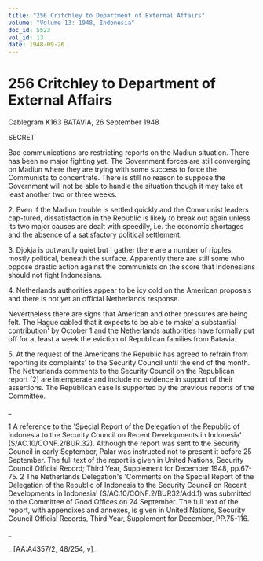 ```yaml
---
title: "256 Critchley to Department of External Affairs"
volume: "Volume 13: 1948, Indonesia"
doc_id: 5523
vol_id: 13
date: 1948-09-26
---
```


# 256 Critchley to Department of External Affairs

Cablegram K163 BATAVIA, 26 September 1948

SECRET

Bad communications are restricting reports on the Madiun situation. There has been no major fighting yet. The Government forces are still converging on Madiun where they are trying with some success to force the Communists to concentrate. There is still no reason to suppose the Government will not be able to handle the situation though it may take at least another two or three weeks.

2\. Even if the Madiun trouble is settled quickly and the Communist leaders cap-tured, dissatisfaction in the Republic is likely to break out again unless its two major causes are dealt with speedily, i.e. the economic shortages and the absence of a satisfactory political settlement.

3\. Djokja is outwardly quiet but I gather there are a number of ripples, mostly political, beneath the surface. Apparently there are still some who oppose drastic action against the communists on the score that Indonesians should not fight Indonesians.

4\. Netherlands authorities appear to be icy cold on the American proposals and there is not yet an official Netherlands response.

Nevertheless there are signs that American and other pressures are being felt. The Hague cabled that it expects to be able to make' a substantial contribution' by October 1 and the Netherlands authorities have formally put off for at least a week the eviction of Republican families from Batavia.

5\. At the request of the Americans the Republic has agreed to refrain from reporting its complaints' to the Security Council until the end of the month. The Netherlands comments to the Security Council on the Republican report [2] are intemperate and include no evidence in support of their assertions. The Republican case is supported by the previous reports of the Committee.

_

1 A reference to the 'Special Report of the Delegation of the Republic of Indonesia to the Security Council on Recent Developments in Indonesia' (S/AC.10/CONF.2/BUR.32). Although the report was sent to the Security Council in early September, Palar was instructed not to present it before 25 September. The full text of the report is given in United Nations, Security Council Official Record; Third Year, Supplement for December 1948, pp.67- 75. 2 The Netherlands Delegation's 'Comments on the Special Report of the Delegation of the Republic of Indonesia to the Security Council on Recent Developments in Indonesia' (S/AC.10/CONF.2/BUR32/Add.1) was submitted to the Committee of Good Offices on 24 September. The full text of the report, with appendixes and annexes, is given in United Nations, Security Council Official Records, Third Year, Supplement for December, PP.75-116.

_

_ [AA:A4357/2, 48/254, v]_
